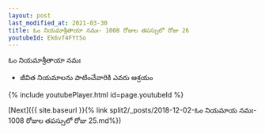 ```yaml
---
layout: post
last_modified_at: 2021-03-30
title: ఓం నియమాశ్రీతాయా నమః- 1008 రోజుల తపస్సులో రోజు 26
youtubeId: Ek6vf4FYtSo
---
```

 
 
 ఓం నియమాశ్రీతాయా నమః  
 
 -  జీవిత నియమాలను పాటించేవారికి ఎవరు ఆశ్రయం 
 
  
 
  
 
 
 
 
 
 


{% include youtubePlayer.html id=page.youtubeId %}
 
[Next]({{ site.baseurl }}{% link  split2/_posts/2018-12-02-ఓం నియమాయ నమః- 1008 రోజుల తపస్సులో రోజు 25.md%})
 
